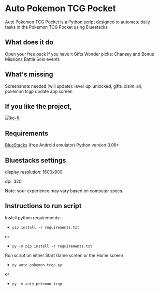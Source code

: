# Auto Pokemon TCG Pocket

Auto Pokemon TCG Pocket is a Python script designed to automate daily tasks in the Pokemon TCG Pocket using Bluestacks


## What does it do

Open your free pack if you have it
Gifts
Wonder picks: Chansey and Bonus
Missions
Battle Solo events


## What's missing

Screenshots needed (will update):
	level_up_unlocked,
	gifts_claim_all,
	pokemon tcgp update app screen


## If you like the project,

[![ko-fi](https://ko-fi.com/img/githubbutton_sm.svg)](https://ko-fi.com/F1F21AN8FX)


## Requirements

[BlueStacks](https://www.bluestacks.com) (free Android emulator)
Python version 3.09+


## Bluestacks settings

display resolution: 1600x900

dpi: 320

Note: your experience may vary based on computer specs.


## Instructions to run script

Install python requirements:
- `pip install -r requirements.txt`

or
- `py -m pip install -r requirements.txt`

Run script on either Start Game screen or the Home screen
- `py auto_pokemon_tcgp.py`

or
- `py -m auto_pokemon_tcgp`
